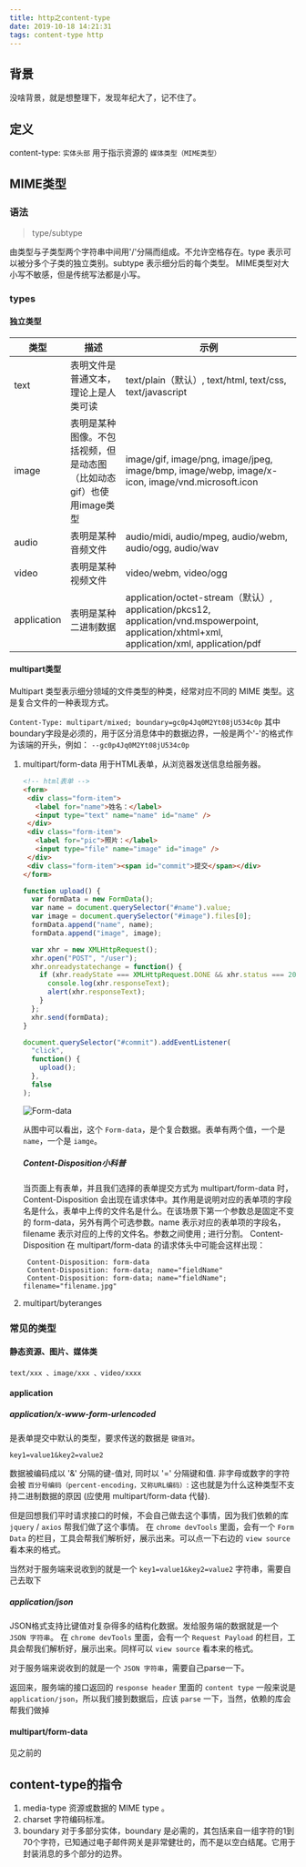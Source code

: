 ```yaml
---
title: http之content-type
date: 2019-10-18 14:21:31
tags: content-type http
---
```

## 背景
没啥背景，就是想整理下，发现年纪大了，记不住了。

## 定义
content-type: `实体头部` 用于指示资源的 `媒体类型（MIME类型）`

## MIME类型
### 语法
> type/subtype

由类型与子类型两个字符串中间用'/'分隔而组成。不允许空格存在。type 表示可以被分多个子类的独立类别。subtype 表示细分后的每个类型。
MIME类型对大小写不敏感，但是传统写法都是小写。

### types
#### 独立类型

类型 | 描述 | 示例
---- | --- | ----
text | 表明文件是普通文本，理论上是人类可读 | text/plain（默认）, text/html, text/css, text/javascript
image | 表明是某种图像。不包括视频，但是动态图（比如动态gif）也使用image类型 | image/gif, image/png, image/jpeg, image/bmp, image/webp, image/x-icon, image/vnd.microsoft.icon
audio | 表明是某种音频文件 | audio/midi, audio/mpeg, audio/webm, audio/ogg, audio/wav
video |	表明是某种视频文件 | video/webm, video/ogg
application | 表明是某种二进制数据 | application/octet-stream（默认）, application/pkcs12, application/vnd.mspowerpoint, application/xhtml+xml, application/xml,  application/pdf

#### multipart类型
Multipart 类型表示细分领域的文件类型的种类，经常对应不同的 MIME 类型。这是复合文件的一种表现方式。

`Content-Type: multipart/mixed; boundary=gc0p4Jq0M2Yt08jU534c0p`
其中boundary字段是必须的，用于区分消息体中的数据边界，一般是两个'-'的格式作为该端的开头，例如： 
`--gc0p4Jq0M2Yt08jU534c0p`

1. multipart/form-data 
    用于HTML表单，从浏览器发送信息给服务器。
    ```html
   <!-- html表单 -->
   <form>
     <div class="form-item">
       <label for="name">姓名：</label>
       <input type="text" name="name" id="name" />
     </div>
     <div class="form-item">
       <label for="pic">照片：</label>
       <input type="file" name="image" id="image" />
     </div>
     <div class="form-item"><span id="commit">提交</span></div>
   </form>
    ```
   
   ```javascript
   function upload() {
     var formData = new FormData();
     var name = document.querySelector("#name").value;
     var image = document.querySelector("#image").files[0];
     formData.append("name", name);
     formData.append("image", image);

     var xhr = new XMLHttpRequest();
     xhr.open("POST", "/user");
     xhr.onreadystatechange = function() {
       if (xhr.readyState === XMLHttpRequest.DONE && xhr.status === 200) {
         console.log(xhr.responseText);
         alert(xhr.responseText);
       }
     };
     xhr.send(formData);
   }

   document.querySelector("#commit").addEventListener(
     "click",
     function() {
       upload();
     },
     false
   );
   ```
   ![Form-data](/images/article/contentType/multipart:form-data.png)

   从图中可以看出，这个 `Form-data`，是个复合数据。表单有两个值，一个是 `name`，一个是 `iamge`。
   
   ##### Content-Disposition小科普
   当页面上有表单，并且我们选择的表单提交方式为 multipart/form-data 时，Content-Disposition 会出现在请求体中。其作用是说明对应的表单项的字段名是什么，表单中上传的文件名是什么。在该场景下第一个参数总是固定不变的 form-data，另外有两个可选参数。name 表示对应的表单项的字段名，filename 表示对应的上传的文件名。参数之间使用 ; 进行分割。
   Content-Disposition 在 multipart/form-data 的请求体头中可能会这样出现：
   ```
    Content-Disposition: form-data
    Content-Disposition: form-data; name="fieldName"
    Content-Disposition: form-data; name="fieldName"; filename="filename.jpg"
    ```

2. multipart/byteranges


### 常见的类型
#### 静态资源、图片、媒体类
`text/xxx 、image/xxx 、video/xxxx`

#### application
##### application/x-www-form-urlencoded
是表单提交中默认的类型，要求传送的数据是 `键值对`。
```
key1=value1&key2=value2
```

数据被编码成以 '&' 分隔的键-值对, 同时以 '=' 分隔键和值. 非字母或数字的字符会被 `百分号编码（percent-encoding，又称URL编码）`: 这也就是为什么这种类型不支持二进制数据的原因 (应使用 multipart/form-data 代替).

但是回想我们平时请求接口的时候，不会自己做去这个事情，因为我们依赖的库 `jquery` / `axios` 帮我们做了这个事情。
在 `chrome devTools` 里面，会有一个 `Form Data` 的栏目，工具会帮我们解析好，展示出来。可以点一下右边的 `view source` 看本来的格式。

当然对于服务端来说收到的就是一个 `key1=value1&key2=value2` 字符串，需要自己去取下

##### application/json
JSON格式支持比键值对复杂得多的结构化数据。发给服务端的数据就是一个 `JSON 字符串`。
在 `chrome devTools` 里面，会有一个 `Request Payload` 的栏目，工具会帮我们解析好，展示出来。同样可以 `view source` 看本来的格式。

对于服务端来说收到的就是一个 `JSON 字符串`，需要自己parse一下。

返回来，服务端的接口返回的 `response header` 里面的 `content type` 一般来说是 `application/json`，所以我们接到数据后，应该 `parse` 一下，当然，依赖的库会帮我们做掉

#### multipart/form-data
见之前的

## content-type的指令
1. media-type
资源或数据的 MIME type 。
2. charset
字符编码标准。
3. boundary
对于多部分实体，boundary 是必需的，其包括来自一组字符的1到70个字符，已知通过电子邮件网关是非常健壮的，而不是以空白结尾。它用于封装消息的多个部分的边界。


